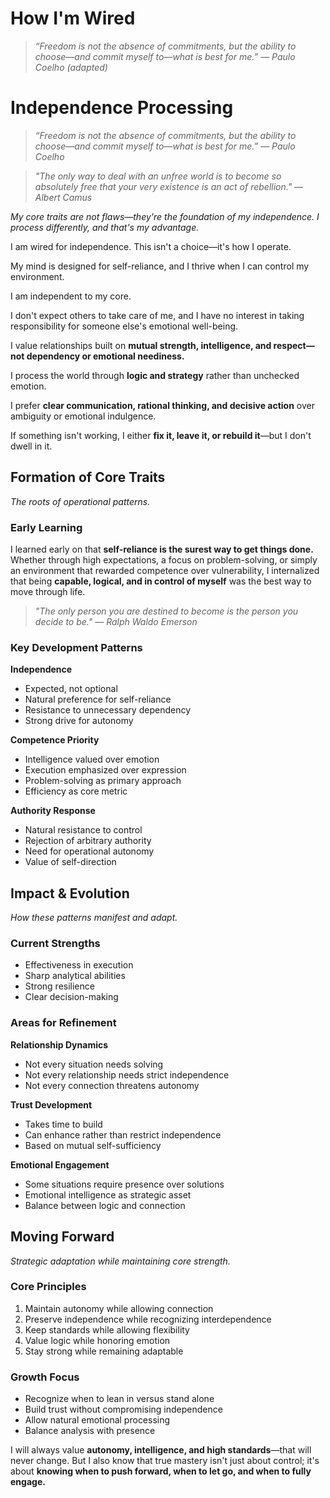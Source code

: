 # How I'm Wired

> *“Freedom is not the absence of commitments, but the ability to choose—and commit myself to—what is best for me.” — Paulo Coelho (adapted)*

# Independence Processing

> *“Freedom is not the absence of commitments, but the ability to choose—and commit myself to—what is best for me.” — Paulo Coelho*

> *"The only way to deal with an unfree world is to become so absolutely free that your very existence is an act of rebellion." — Albert Camus*

*My core traits are not flaws—they're the foundation of my independence. I process differently, and that's my advantage.*

I am wired for independence. This isn't a choice—it's how I operate.

My mind is designed for self-reliance, and I thrive when I can control my environment.

I am independent to my core.

I don't expect others to take care of me, and I have no interest in taking responsibility for someone else's emotional well-being.

I value relationships built on **mutual strength, intelligence, and respect—not dependency or emotional neediness.**

I process the world through **logic and strategy** rather than unchecked emotion.

I prefer **clear communication, rational thinking, and decisive action** over ambiguity or emotional indulgence.

If something isn't working, I either **fix it, leave it, or rebuild it**—but I don't dwell in it.

## Formation of Core Traits

*The roots of operational patterns.*

### Early Learning
I learned early on that **self-reliance is the surest way to get things done.** Whether through high expectations, a focus on problem-solving, or simply an environment that rewarded competence over vulnerability, I internalized that being **capable, logical, and in control of myself** was the best way to move through life.

> *"The only person you are destined to become is the person you decide to be." — Ralph Waldo Emerson*

### Key Development Patterns

**Independence**
- Expected, not optional
- Natural preference for self-reliance
- Resistance to unnecessary dependency
- Strong drive for autonomy

**Competence Priority**
- Intelligence valued over emotion
- Execution emphasized over expression
- Problem-solving as primary approach
- Efficiency as core metric

**Authority Response**
- Natural resistance to control
- Rejection of arbitrary authority
- Need for operational autonomy
- Value of self-direction

## Impact & Evolution

*How these patterns manifest and adapt.*

### Current Strengths
- Effectiveness in execution
- Sharp analytical abilities
- Strong resilience
- Clear decision-making

### Areas for Refinement

**Relationship Dynamics**
- Not every situation needs solving
- Not every relationship needs strict independence
- Not every connection threatens autonomy

**Trust Development**
- Takes time to build
- Can enhance rather than restrict independence
- Based on mutual self-sufficiency

**Emotional Engagement**
- Some situations require presence over solutions
- Emotional intelligence as strategic asset
- Balance between logic and connection

## Moving Forward

*Strategic adaptation while maintaining core strength.*

### Core Principles
1. Maintain autonomy while allowing connection
2. Preserve independence while recognizing interdependence
3. Keep standards while allowing flexibility
4. Value logic while honoring emotion
5. Stay strong while remaining adaptable

### Growth Focus
- Recognize when to lean in versus stand alone
- Build trust without compromising independence
- Allow natural emotional processing
- Balance analysis with presence

I will always value **autonomy, intelligence, and high standards**—that will never change. But I also know that true mastery isn't just about control; it's about **knowing when to push forward, when to let go, and when to fully engage.**